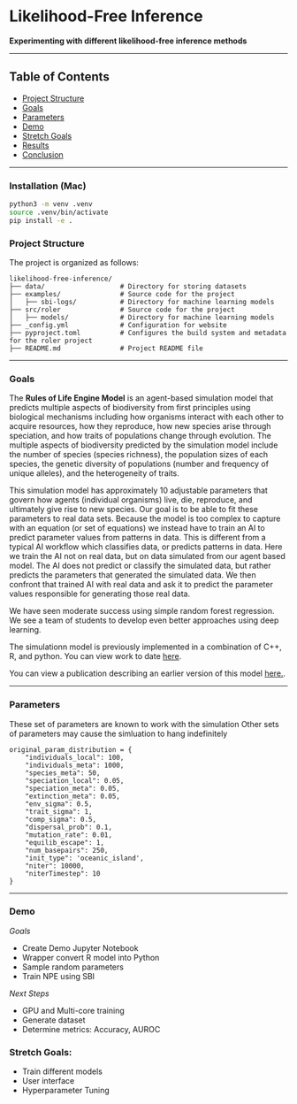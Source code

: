 # Likelihood-Free Inference
__Experimenting with different likelihood-free inference methods__

---

## Table of Contents
- [Project Structure](#project-structure)
- [Goals](#goals)
- [Parameters](#parameters)
- [Demo](#demo)
- [Stretch Goals](#stretch-goals)
- [Results](#results)
- [Conclusion](#conclusion)

---

### Installation (Mac)
```bash
python3 -m venv .venv
source .venv/bin/activate
pip install -e .
```

### Project Structure
The project is organized as follows:

```
likelihood-free-inference/
├── data/                   # Directory for storing datasets
├── examples/               # Source code for the project
│   ├── sbi-logs/           # Directory for machine learning models
├── src/roler               # Source code for the project
│   ├── models/             # Directory for machine learning models
├── _config.yml             # Configuration for website
├── pyproject.toml          # Configures the build system and metadata for the roler project
├── README.md               # Project README file
```

---
### Goals
The __Rules of Life Engine Model__ is an agent-based simulation model that predicts multiple aspects of biodiversity from first principles using biological mechanisms including how organisms interact with each other to acquire resources, how they reproduce, how new species arise through speciation, and how traits of populations change through evolution. The multiple aspects of biodiversity predicted by the simulation model include the number of species (species richness), the population sizes of each species, the genetic diversity of populations (number and frequency of unique alleles), and the heterogeneity of traits.

This simulation model has approximately 10 adjustable parameters that govern how agents (individual organisms) live, die, reproduce, and ultimately give rise to new species. Our goal is to be able to fit these parameters to real data sets.  Because the model is too complex to capture with an equation (or set of equations) we instead have to train an AI to predict parameter values from patterns in data.  This is different from a typical AI workflow which classifies data, or predicts patterns in data.  Here we train the AI not on real data, but on data simulated from our agent based model.  The AI does not predict or classify the simulated data, but rather predicts the parameters that generated the simulated data. We then confront that trained AI with real data and ask it to predict the parameter values responsible for generating those real data.

We have seen moderate success using simple random forest regression.  We see a team of students to develop even better approaches using deep learning.

The simulationn model is previously implemented in a combination of C++, R, and python.  You can view work to date [here](https://github.com/role-model/roleR).

You can view a publication describing an earlier version of this model [here.](https://onlinelibrary.wiley.com/doi/full/10.1111/1755-0998.13514).

---
### Parameters
These set of parameters are known to work with the simulation Other sets of parameters may cause the simluation to hang indefinitely

```
original_param_distribution = {
    "individuals_local": 100,
    "individuals_meta": 1000,
    "species_meta": 50,
    "speciation_local": 0.05,
    "speciation_meta": 0.05,
    "extinction_meta": 0.05,
    "env_sigma": 0.5,
    "trait_sigma": 1,
    "comp_sigma": 0.5,
    "dispersal_prob": 0.1,
    "mutation_rate": 0.01,
    "equilib_escape": 1,
    "num_basepairs": 250,
    "init_type": 'oceanic_island',
    "niter": 10000,
    "niterTimestep": 10
}
```
---
### Demo
_Goals_
- Create Demo Jupyter Notebook
- Wrapper convert R model into Python
- Sample random parameters
- Train NPE using SBI


_Next Steps_
- GPU and Multi-core training
- Generate dataset
- Determine metrics: Accuracy, AUROC

### Stretch Goals:

- Train different models
- User interface
- Hyperparameter Tuning
